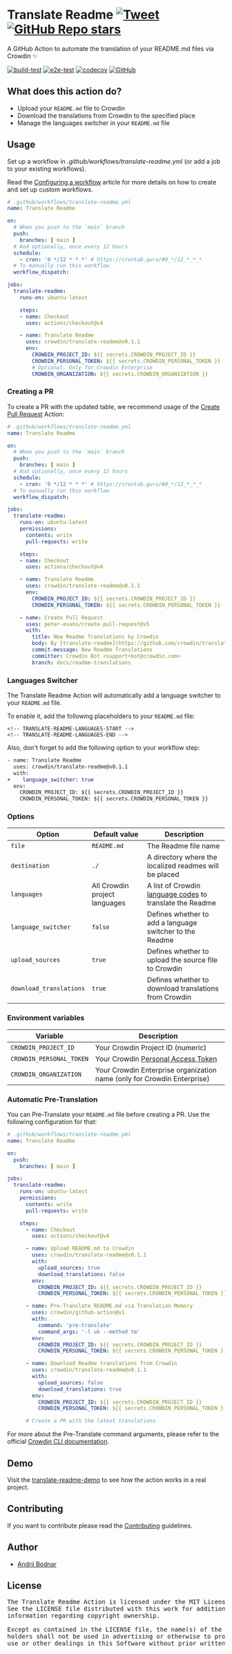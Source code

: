 # Translate Readme [![Tweet](https://img.shields.io/twitter/url/http/shields.io.svg?style=social)](https://twitter.com/intent/tweet?url=https%3A%2F%2Fgithub.com%2Fcrowdin%2Ftranslate-readme&text=A%20GitHub%20Action%20to%20automate%20the%20translation%20of%20your%20README%20files%20via%20Crowdin)&nbsp;[![GitHub Repo stars](https://img.shields.io/github/stars/crowdin/translate-readme?style=social&cacheSeconds=1800)](https://github.com/crowdin/translate-readme/stargazers)

A GitHub Action to automate the translation of your README.md files via Crowdin ✨

[![build-test](https://github.com/crowdin/translate-readme/actions/workflows/test.yml/badge.svg)](https://github.com/crowdin/translate-readme/actions/workflows/test.yml)
[![e2e-test](https://github.com/crowdin/translate-readme/actions/workflows/e2e-test.yml/badge.svg)](https://github.com/crowdin/translate-readme/actions/workflows/e2e-test.yml)
[![codecov](https://codecov.io/github/crowdin/translate-readme/branch/main/graph/badge.svg?token=IWJHNN05QB)](https://codecov.io/github/crowdin/translate-readme)
[![GitHub](https://img.shields.io/github/license/crowdin/translate-readme?cacheSeconds=50000)](https://github.com/crowdin/translate-readme/blob/master/LICENSE)

## What does this action do?

- Upload your `README.md` file to Crowdin
- Download the translations from Crowdin to the specified place
- Manage the languages switcher in your `README.md` file

## Usage

Set up a workflow in *.github/workflows/translate-readme.yml* (or add a job to your existing workflows).

Read the [Configuring a workflow](https://help.github.com/en/articles/configuring-a-workflow) article for more details on how to create and set up custom workflows.

```yaml
# .github/workflows/translate-readme.yml
name: Translate Readme

on:
  # When you push to the `main` branch
  push:
    branches: [ main ]
  # And optionally, once every 12 hours
  schedule:
    - cron: '0 */12 * * *' # https://crontab.guru/#0_*/12_*_*_*
  # To manually run this workflow
  workflow_dispatch:

jobs:
  translate-readme:
    runs-on: ubuntu-latest

    steps:
    - name: Checkout
      uses: actions/checkout@v4

    - name: Translate Readme
      uses: crowdin/translate-readme@v0.1.1
      env:
        CROWDIN_PROJECT_ID: ${{ secrets.CROWDIN_PROJECT_ID }}
        CROWDIN_PERSONAL_TOKEN: ${{ secrets.CROWDIN_PERSONAL_TOKEN }}
        # Optional. Only for Crowdin Enterprise
        CROWDIN_ORGANIZATION: ${{ secrets.CROWDIN_ORGANIZATION }}
```

### Creating a PR

To create a PR with the updated table, we recommend usage of the [Create Pull Request](https://github.com/peter-evans/create-pull-request) Action:

```yaml
# .github/workflows/translate-readme.yml
name: Translate Readme

on:
  # When you push to the `main` branch
  push:
    branches: [ main ]
  # And optionally, once every 12 hours
  schedule:
    - cron: '0 */12 * * *' # https://crontab.guru/#0_*/12_*_*_*
  # To manually run this workflow
  workflow_dispatch:

jobs:
  translate-readme:
    runs-on: ubuntu-latest
    permissions:
      contents: write
      pull-requests: write

    steps:
    - name: Checkout
      uses: actions/checkout@v4

    - name: Translate Readme
      uses: crowdin/translate-readme@v0.1.1
      env:
        CROWDIN_PROJECT_ID: ${{ secrets.CROWDIN_PROJECT_ID }}
        CROWDIN_PERSONAL_TOKEN: ${{ secrets.CROWDIN_PERSONAL_TOKEN }}

    - name: Create Pull Request
      uses: peter-evans/create-pull-request@v5
      with:
        title: New Readme Translations by Crowdin
        body: By [translate-readme](https://github.com/crowdin/translate-readme) GitHub action
        commit-message: New Readme Translations
        committer: Crowdin Bot <support+bot@crowdin.com>
        branch: docs/readme-translations
```

### Languages Switcher

The Translate Readme Action will automatically add a language switcher to your `README.md` file.

To enable it, add the following placeholders to your `README.md` file:

```
<!-- TRANSLATE-README-LANGUAGES-START -->
<!-- TRANSLATE-README-LANGUAGES-END -->
```

Also, don't forget to add the following option to your workflow step:

```diff
​- name: Translate Readme
  uses: crowdin/translate-readme@v0.1.1
  with:
+    language_switcher: true
  env:
    CROWDIN_PROJECT_ID: ${{ secrets.CROWDIN_PROJECT_ID }}
    CROWDIN_PERSONAL_TOKEN: ${{ secrets.CROWDIN_PERSONAL_TOKEN }}
```

### Options

| Option                  | Default value                 | Description                                                                                              |
|-------------------------|-------------------------------|----------------------------------------------------------------------------------------------------------|
| `file`                  | `README.md`                   | The Readme file name                                                                                     |
| `destination`           | `./`                          | A directory where the localized readmes will be placed                                                   |
| `languages`             | All Crowdin project languages | A list of Crowdin [language codes](https://developer.crowdin.com/language-codes) to translate the Readme |
| `language_switcher`     | `false`                       | Defines whether to add a language switcher to the Readme                                                 |
| `upload_sources`        | `true`                        | Defines whether to upload the source file to Crowdin                                                     |
| `download_translations` | `true`                        | Defines whether to download translations from Crowdin                                                    |

### Environment variables

| Variable                 | Description                                                                             |
|--------------------------|-----------------------------------------------------------------------------------------|
| `CROWDIN_PROJECT_ID`     | Your Crowdin Project ID (numeric)                                                       |
| `CROWDIN_PERSONAL_TOKEN` | Your Crowdin [Personal Access Token](https://support.crowdin.com/account-settings/#api) |
| `CROWDIN_ORGANIZATION`   | Your Crowdin Enterprise organization name (only for Crowdin Enterprise)                 |

### Automatic Pre-Translation

You can Pre-Translate your `README.md` file before creating a PR. Use the following configuration for that:

```yaml
# .github/workflows/translate-readme.yml
name: Translate Readme

on:
  push:
    branches: [ main ]

jobs:
  translate-readme:
    runs-on: ubuntu-latest
    permissions:
      contents: write
      pull-requests: write

    steps:
      - name: Checkout
        uses: actions/checkout@v4

      - name: Upload README.md to Crowdin
        uses: crowdin/translate-readme@v0.1.1
        with:
          upload_sources: true
          download_translations: false
        env:
          CROWDIN_PROJECT_ID: ${{ secrets.CROWDIN_PROJECT_ID }}
          CROWDIN_PERSONAL_TOKEN: ${{ secrets.CROWDIN_PERSONAL_TOKEN }}

      - name: Pre-Translate README.md via Translation Memory
        uses: crowdin/github-action@v1
        with:
          command: 'pre-translate'
          command_args: '-l uk --method tm'
        env:
          CROWDIN_PROJECT_ID: ${{ secrets.CROWDIN_PROJECT_ID }}
          CROWDIN_PERSONAL_TOKEN: ${{ secrets.CROWDIN_PERSONAL_TOKEN }}

      - name: Download Readme translations from Crowdin
        uses: crowdin/translate-readme@v0.1.1
        with:
          upload_sources: false
          download_translations: true
        env:
          CROWDIN_PROJECT_ID: ${{ secrets.CROWDIN_PROJECT_ID }}
          CROWDIN_PERSONAL_TOKEN: ${{ secrets.CROWDIN_PERSONAL_TOKEN }}

      # Create a PR with the latest translations
```

For more about the Pre-Translate command arguments, please refer to the official [Crowdin CLI documentation](https://crowdin.github.io/crowdin-cli/commands/crowdin-pre-translate).

## Demo

Visit the [translate-readme-demo](https://github.com/andrii-bodnar/translate-readme-demo) to see how the action works in a real project.

## Contributing

If you want to contribute please read the [Contributing](/CONTRIBUTING.md) guidelines.

## Author

- [Andrii Bodnar](https://github.com/andrii-bodnar/)

## License

<pre>
The Translate Readme Action is licensed under the MIT License.
See the LICENSE file distributed with this work for additional
information regarding copyright ownership.

Except as contained in the LICENSE file, the name(s) of the above copyright
holders shall not be used in advertising or otherwise to promote the sale,
use or other dealings in this Software without prior written authorization.
</pre>
